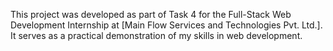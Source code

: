 This project was developed as part of Task 4 for the Full-Stack Web Development Internship at [Main Flow Services and Technologies Pvt. Ltd.]. It serves as a practical demonstration of my skills in web development.
